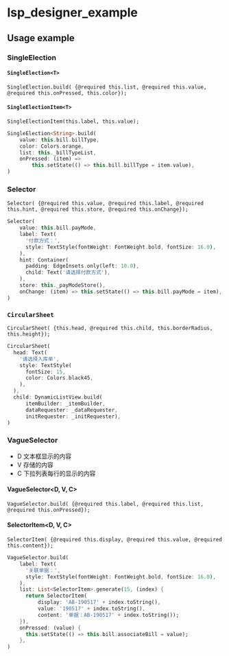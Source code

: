 # lsp_designer_example

## Usage example
### SingleElection 
#### `SingleElection<T>`
`SingleElection.build(
            {@required this.list,
            @required this.value,
            @required this.onPressed,
            this.color});`

#### `SingleElectionItem<T>`
`SingleElectionItem(this.label, this.value);`


```dart
SingleElection<String>.build(
    value: this.bill.billType,
    color: Colors.orange,
    list: this._billTypeList,
    onPressed: (item) =>
        this.setState(() => this.bill.billType = item.value),
)
```

### Selector
`Selector(
            {@required this.value,
            @required this.label,
            @required this.hint,
            @required this.store,
            @required this.onChange});`
            
```dart
Selector(
    value: this.bill.payMode,
    label: Text(
      '付款方式：',
      style: TextStyle(fontWeight: FontWeight.bold, fontSize: 16.0),
    ),
    hint: Container(
      padding: EdgeInsets.only(left: 10.0),
      child: Text('请选择付款方式'),
    ),
    store: this._payModeStore(),
    onChange: (item) => this.setState(() => this.bill.payMode = item),
)
```

### `CircularSheet`
`CircularSheet(
            {this.head, @required this.child, this.borderRadius, this.height});`
  
```dart
CircularSheet(
  head: Text(
    '请选择入库单',
    style: TextStyle(
      fontSize: 15,
      color: Colors.black45,
    ),
  ),
  child: DynamicListView.build(
      itemBuilder: _itemBuilder,
      dataRequester: _dataRequester,
      initRequester: _initRequester),
)
```

### VagueSelector
- D 文本框显示的内容
- V 存储的内容
- C 下拉列表每行的显示的内容
#### VagueSelector<D, V, C>
`VagueSelector.build(
            {@required this.label, @required this.list, @required this.onPressed});`
#### SelectorItem<D, V, C>
`SelectorItem(
            {@required this.display, @required this.value, @required this.content});`

```dart
VagueSelector.build(
    label: Text(
      '关联单据：',
      style: TextStyle(fontWeight: FontWeight.bold, fontSize: 16.0),
    ),
    list: List<SelectorItem>.generate(15, (index) {
      return SelectorItem(
          display: 'AB-190517' + index.toString(),
          value: '190517' + index.toString(),
          content: '单据：AB-190517' + index.toString());
    }),
    onPressed: (value) {
      this.setState(() => this.bill.associateBill = value);
    },
)
```